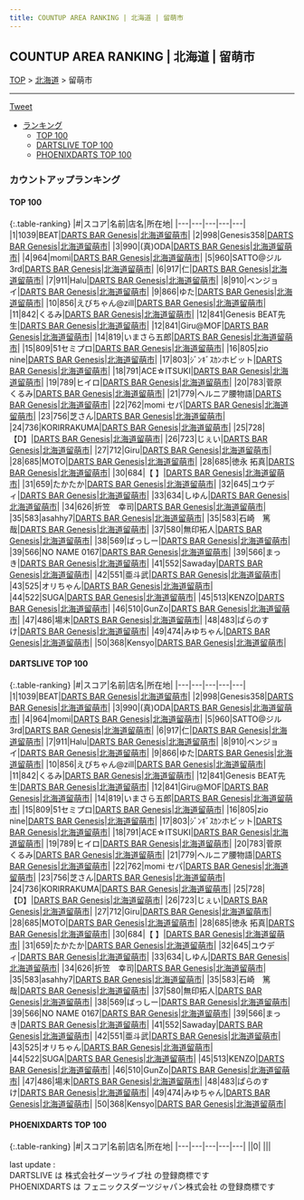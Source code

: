 ```yaml
---
title: COUNTUP AREA RANKING | 北海道 | 留萌市
---
```

## COUNTUP AREA RANKING | 北海道 | 留萌市

[TOP](/darts/rank/) > [北海道](/darts/rank/北海道/) > 留萌市

___

<a href="https://twitter.com/share?ref_src=twsrc%5Etfw" data-text="COUNTUP AREA RANKING | 北海道留萌市" class="twitter-share-button" data-hashtags="DARTSLIVE,PHOENIXDARTS,darts,ダーツ" data-show-count="false">Tweet</a>

* [ランキング](#カウントアップランキング)
    * [TOP 100](#top-100)
    * [DARTSLIVE TOP 100](#dartslive-top-100)
    * [PHOENIXDARTS TOP 100](#phoenixdarts-top-100)

### カウントアップランキング

#### TOP 100



{:.table-ranking}
|#|スコア|名前|店名|所在地|
|---|---|---|---|---|
|1|1039|<span class="rank-name-dl">BEAT</span>|<a href="https://search.dartslive.com/jp/shop/e6007222f2e58c11fec1ae84bb28bd87">DARTS BAR Genesis</a>|<a href="/darts/rank/北海道/留萌市">北海道留萌市</a>|
|2|998|<span class="rank-name-dl">Genesis358</span>|<a href="https://search.dartslive.com/jp/shop/e6007222f2e58c11fec1ae84bb28bd87">DARTS BAR Genesis</a>|<a href="/darts/rank/北海道/留萌市">北海道留萌市</a>|
|3|990|<span class="rank-name-dl">(真)ODA</span>|<a href="https://search.dartslive.com/jp/shop/e6007222f2e58c11fec1ae84bb28bd87">DARTS BAR Genesis</a>|<a href="/darts/rank/北海道/留萌市">北海道留萌市</a>|
|4|964|<span class="rank-name-dl">momi</span>|<a href="https://search.dartslive.com/jp/shop/e6007222f2e58c11fec1ae84bb28bd87">DARTS BAR Genesis</a>|<a href="/darts/rank/北海道/留萌市">北海道留萌市</a>|
|5|960|<span class="rank-name-dl">SATTO@ジル3rd</span>|<a href="https://search.dartslive.com/jp/shop/e6007222f2e58c11fec1ae84bb28bd87">DARTS BAR Genesis</a>|<a href="/darts/rank/北海道/留萌市">北海道留萌市</a>|
|6|917|<span class="rank-name-dl">仁</span>|<a href="https://search.dartslive.com/jp/shop/e6007222f2e58c11fec1ae84bb28bd87">DARTS BAR Genesis</a>|<a href="/darts/rank/北海道/留萌市">北海道留萌市</a>|
|7|911|<span class="rank-name-dl">Halu</span>|<a href="https://search.dartslive.com/jp/shop/e6007222f2e58c11fec1ae84bb28bd87">DARTS BAR Genesis</a>|<a href="/darts/rank/北海道/留萌市">北海道留萌市</a>|
|8|910|<span class="rank-name-dl">ベンジョイ</span>|<a href="https://search.dartslive.com/jp/shop/e6007222f2e58c11fec1ae84bb28bd87">DARTS BAR Genesis</a>|<a href="/darts/rank/北海道/留萌市">北海道留萌市</a>|
|9|866|<span class="rank-name-dl">ゆた</span>|<a href="https://search.dartslive.com/jp/shop/e6007222f2e58c11fec1ae84bb28bd87">DARTS BAR Genesis</a>|<a href="/darts/rank/北海道/留萌市">北海道留萌市</a>|
|10|856|<span class="rank-name-dl">えびちゃん@zill</span>|<a href="https://search.dartslive.com/jp/shop/e6007222f2e58c11fec1ae84bb28bd87">DARTS BAR Genesis</a>|<a href="/darts/rank/北海道/留萌市">北海道留萌市</a>|
|11|842|<span class="rank-name-dl">くるみ</span>|<a href="https://search.dartslive.com/jp/shop/e6007222f2e58c11fec1ae84bb28bd87">DARTS BAR Genesis</a>|<a href="/darts/rank/北海道/留萌市">北海道留萌市</a>|
|12|841|<span class="rank-name-dl">Genesis BEAT先生</span>|<a href="https://search.dartslive.com/jp/shop/e6007222f2e58c11fec1ae84bb28bd87">DARTS BAR Genesis</a>|<a href="/darts/rank/北海道/留萌市">北海道留萌市</a>|
|12|841|<span class="rank-name-dl">Giru@MOF</span>|<a href="https://search.dartslive.com/jp/shop/e6007222f2e58c11fec1ae84bb28bd87">DARTS BAR Genesis</a>|<a href="/darts/rank/北海道/留萌市">北海道留萌市</a>|
|14|819|<span class="rank-name-dl">いまさら五郎</span>|<a href="https://search.dartslive.com/jp/shop/e6007222f2e58c11fec1ae84bb28bd87">DARTS BAR Genesis</a>|<a href="/darts/rank/北海道/留萌市">北海道留萌市</a>|
|15|809|<span class="rank-name-dl">51セミプロ</span>|<a href="https://search.dartslive.com/jp/shop/e6007222f2e58c11fec1ae84bb28bd87">DARTS BAR Genesis</a>|<a href="/darts/rank/北海道/留萌市">北海道留萌市</a>|
|16|805|<span class="rank-name-dl">zio nine</span>|<a href="https://search.dartslive.com/jp/shop/e6007222f2e58c11fec1ae84bb28bd87">DARTS BAR Genesis</a>|<a href="/darts/rank/北海道/留萌市">北海道留萌市</a>|
|17|803|<span class="rank-name-dl">ｼﾞﾝｷﾞｽｶﾝホビット</span>|<a href="https://search.dartslive.com/jp/shop/e6007222f2e58c11fec1ae84bb28bd87">DARTS BAR Genesis</a>|<a href="/darts/rank/北海道/留萌市">北海道留萌市</a>|
|18|791|<span class="rank-name-dl">ACE☆ITSUKI</span>|<a href="https://search.dartslive.com/jp/shop/e6007222f2e58c11fec1ae84bb28bd87">DARTS BAR Genesis</a>|<a href="/darts/rank/北海道/留萌市">北海道留萌市</a>|
|19|789|<span class="rank-name-dl">ヒイロ</span>|<a href="https://search.dartslive.com/jp/shop/e6007222f2e58c11fec1ae84bb28bd87">DARTS BAR Genesis</a>|<a href="/darts/rank/北海道/留萌市">北海道留萌市</a>|
|20|783|<span class="rank-name-dl">菅原　くるみ</span>|<a href="https://search.dartslive.com/jp/shop/e6007222f2e58c11fec1ae84bb28bd87">DARTS BAR Genesis</a>|<a href="/darts/rank/北海道/留萌市">北海道留萌市</a>|
|21|779|<span class="rank-name-dl">ヘルニア腰物語</span>|<a href="https://search.dartslive.com/jp/shop/e6007222f2e58c11fec1ae84bb28bd87">DARTS BAR Genesis</a>|<a href="/darts/rank/北海道/留萌市">北海道留萌市</a>|
|22|762|<span class="rank-name-dl">momi セパ</span>|<a href="https://search.dartslive.com/jp/shop/e6007222f2e58c11fec1ae84bb28bd87">DARTS BAR Genesis</a>|<a href="/darts/rank/北海道/留萌市">北海道留萌市</a>|
|23|756|<span class="rank-name-dl">芝さん</span>|<a href="https://search.dartslive.com/jp/shop/e6007222f2e58c11fec1ae84bb28bd87">DARTS BAR Genesis</a>|<a href="/darts/rank/北海道/留萌市">北海道留萌市</a>|
|24|736|<span class="rank-name-dl">KORIRRAKUMA</span>|<a href="https://search.dartslive.com/jp/shop/e6007222f2e58c11fec1ae84bb28bd87">DARTS BAR Genesis</a>|<a href="/darts/rank/北海道/留萌市">北海道留萌市</a>|
|25|728|<span class="rank-name-dl">【D】</span>|<a href="https://search.dartslive.com/jp/shop/e6007222f2e58c11fec1ae84bb28bd87">DARTS BAR Genesis</a>|<a href="/darts/rank/北海道/留萌市">北海道留萌市</a>|
|26|723|<span class="rank-name-dl">じぇい</span>|<a href="https://search.dartslive.com/jp/shop/e6007222f2e58c11fec1ae84bb28bd87">DARTS BAR Genesis</a>|<a href="/darts/rank/北海道/留萌市">北海道留萌市</a>|
|27|712|<span class="rank-name-dl">Giru</span>|<a href="https://search.dartslive.com/jp/shop/e6007222f2e58c11fec1ae84bb28bd87">DARTS BAR Genesis</a>|<a href="/darts/rank/北海道/留萌市">北海道留萌市</a>|
|28|685|<span class="rank-name-dl">MOTO</span>|<a href="https://search.dartslive.com/jp/shop/e6007222f2e58c11fec1ae84bb28bd87">DARTS BAR Genesis</a>|<a href="/darts/rank/北海道/留萌市">北海道留萌市</a>|
|28|685|<span class="rank-name-dl">徳永 拓真</span>|<a href="https://search.dartslive.com/jp/shop/e6007222f2e58c11fec1ae84bb28bd87">DARTS BAR Genesis</a>|<a href="/darts/rank/北海道/留萌市">北海道留萌市</a>|
|30|684|<span class="rank-name-dl">【 】</span>|<a href="https://search.dartslive.com/jp/shop/e6007222f2e58c11fec1ae84bb28bd87">DARTS BAR Genesis</a>|<a href="/darts/rank/北海道/留萌市">北海道留萌市</a>|
|31|659|<span class="rank-name-dl">たかたか</span>|<a href="https://search.dartslive.com/jp/shop/e6007222f2e58c11fec1ae84bb28bd87">DARTS BAR Genesis</a>|<a href="/darts/rank/北海道/留萌市">北海道留萌市</a>|
|32|645|<span class="rank-name-dl">ユウディ</span>|<a href="https://search.dartslive.com/jp/shop/e6007222f2e58c11fec1ae84bb28bd87">DARTS BAR Genesis</a>|<a href="/darts/rank/北海道/留萌市">北海道留萌市</a>|
|33|634|<span class="rank-name-dl">しゆん</span>|<a href="https://search.dartslive.com/jp/shop/e6007222f2e58c11fec1ae84bb28bd87">DARTS BAR Genesis</a>|<a href="/darts/rank/北海道/留萌市">北海道留萌市</a>|
|34|626|<span class="rank-name-dl">折笠　幸司</span>|<a href="https://search.dartslive.com/jp/shop/e6007222f2e58c11fec1ae84bb28bd87">DARTS BAR Genesis</a>|<a href="/darts/rank/北海道/留萌市">北海道留萌市</a>|
|35|583|<span class="rank-name-dl">asahhy7</span>|<a href="https://search.dartslive.com/jp/shop/e6007222f2e58c11fec1ae84bb28bd87">DARTS BAR Genesis</a>|<a href="/darts/rank/北海道/留萌市">北海道留萌市</a>|
|35|583|<span class="rank-name-dl">石崎　篤哉</span>|<a href="https://search.dartslive.com/jp/shop/e6007222f2e58c11fec1ae84bb28bd87">DARTS BAR Genesis</a>|<a href="/darts/rank/北海道/留萌市">北海道留萌市</a>|
|37|580|<span class="rank-name-dl">無印拓人</span>|<a href="https://search.dartslive.com/jp/shop/e6007222f2e58c11fec1ae84bb28bd87">DARTS BAR Genesis</a>|<a href="/darts/rank/北海道/留萌市">北海道留萌市</a>|
|38|569|<span class="rank-name-dl">ばっしー</span>|<a href="https://search.dartslive.com/jp/shop/e6007222f2e58c11fec1ae84bb28bd87">DARTS BAR Genesis</a>|<a href="/darts/rank/北海道/留萌市">北海道留萌市</a>|
|39|566|<span class="rank-name-dl">NO NAME 0167</span>|<a href="https://search.dartslive.com/jp/shop/e6007222f2e58c11fec1ae84bb28bd87">DARTS BAR Genesis</a>|<a href="/darts/rank/北海道/留萌市">北海道留萌市</a>|
|39|566|<span class="rank-name-dl">まっき</span>|<a href="https://search.dartslive.com/jp/shop/e6007222f2e58c11fec1ae84bb28bd87">DARTS BAR Genesis</a>|<a href="/darts/rank/北海道/留萌市">北海道留萌市</a>|
|41|552|<span class="rank-name-dl">Sawaday</span>|<a href="https://search.dartslive.com/jp/shop/e6007222f2e58c11fec1ae84bb28bd87">DARTS BAR Genesis</a>|<a href="/darts/rank/北海道/留萌市">北海道留萌市</a>|
|42|551|<span class="rank-name-dl">亜斗武</span>|<a href="https://search.dartslive.com/jp/shop/e6007222f2e58c11fec1ae84bb28bd87">DARTS BAR Genesis</a>|<a href="/darts/rank/北海道/留萌市">北海道留萌市</a>|
|43|525|<span class="rank-name-dl">オリちゃん</span>|<a href="https://search.dartslive.com/jp/shop/e6007222f2e58c11fec1ae84bb28bd87">DARTS BAR Genesis</a>|<a href="/darts/rank/北海道/留萌市">北海道留萌市</a>|
|44|522|<span class="rank-name-dl">SUGA</span>|<a href="https://search.dartslive.com/jp/shop/e6007222f2e58c11fec1ae84bb28bd87">DARTS BAR Genesis</a>|<a href="/darts/rank/北海道/留萌市">北海道留萌市</a>|
|45|513|<span class="rank-name-dl">KENZO</span>|<a href="https://search.dartslive.com/jp/shop/e6007222f2e58c11fec1ae84bb28bd87">DARTS BAR Genesis</a>|<a href="/darts/rank/北海道/留萌市">北海道留萌市</a>|
|46|510|<span class="rank-name-dl">GunZo</span>|<a href="https://search.dartslive.com/jp/shop/e6007222f2e58c11fec1ae84bb28bd87">DARTS BAR Genesis</a>|<a href="/darts/rank/北海道/留萌市">北海道留萌市</a>|
|47|486|<span class="rank-name-dl">場末</span>|<a href="https://search.dartslive.com/jp/shop/e6007222f2e58c11fec1ae84bb28bd87">DARTS BAR Genesis</a>|<a href="/darts/rank/北海道/留萌市">北海道留萌市</a>|
|48|483|<span class="rank-name-dl">ぱらのすけ</span>|<a href="https://search.dartslive.com/jp/shop/e6007222f2e58c11fec1ae84bb28bd87">DARTS BAR Genesis</a>|<a href="/darts/rank/北海道/留萌市">北海道留萌市</a>|
|49|474|<span class="rank-name-dl">みゆちゃん</span>|<a href="https://search.dartslive.com/jp/shop/e6007222f2e58c11fec1ae84bb28bd87">DARTS BAR Genesis</a>|<a href="/darts/rank/北海道/留萌市">北海道留萌市</a>|
|50|368|<span class="rank-name-dl">Kensyo</span>|<a href="https://search.dartslive.com/jp/shop/e6007222f2e58c11fec1ae84bb28bd87">DARTS BAR Genesis</a>|<a href="/darts/rank/北海道/留萌市">北海道留萌市</a>|


#### DARTSLIVE TOP 100



{:.table-ranking}
|#|スコア|名前|店名|所在地|
|---|---|---|---|---|
|1|1039|<span class="rank-name-dl">BEAT</span>|<a href="https://search.dartslive.com/jp/shop/e6007222f2e58c11fec1ae84bb28bd87">DARTS BAR Genesis</a>|<a href="/darts/rank/北海道/留萌市">北海道留萌市</a>|
|2|998|<span class="rank-name-dl">Genesis358</span>|<a href="https://search.dartslive.com/jp/shop/e6007222f2e58c11fec1ae84bb28bd87">DARTS BAR Genesis</a>|<a href="/darts/rank/北海道/留萌市">北海道留萌市</a>|
|3|990|<span class="rank-name-dl">(真)ODA</span>|<a href="https://search.dartslive.com/jp/shop/e6007222f2e58c11fec1ae84bb28bd87">DARTS BAR Genesis</a>|<a href="/darts/rank/北海道/留萌市">北海道留萌市</a>|
|4|964|<span class="rank-name-dl">momi</span>|<a href="https://search.dartslive.com/jp/shop/e6007222f2e58c11fec1ae84bb28bd87">DARTS BAR Genesis</a>|<a href="/darts/rank/北海道/留萌市">北海道留萌市</a>|
|5|960|<span class="rank-name-dl">SATTO@ジル3rd</span>|<a href="https://search.dartslive.com/jp/shop/e6007222f2e58c11fec1ae84bb28bd87">DARTS BAR Genesis</a>|<a href="/darts/rank/北海道/留萌市">北海道留萌市</a>|
|6|917|<span class="rank-name-dl">仁</span>|<a href="https://search.dartslive.com/jp/shop/e6007222f2e58c11fec1ae84bb28bd87">DARTS BAR Genesis</a>|<a href="/darts/rank/北海道/留萌市">北海道留萌市</a>|
|7|911|<span class="rank-name-dl">Halu</span>|<a href="https://search.dartslive.com/jp/shop/e6007222f2e58c11fec1ae84bb28bd87">DARTS BAR Genesis</a>|<a href="/darts/rank/北海道/留萌市">北海道留萌市</a>|
|8|910|<span class="rank-name-dl">ベンジョイ</span>|<a href="https://search.dartslive.com/jp/shop/e6007222f2e58c11fec1ae84bb28bd87">DARTS BAR Genesis</a>|<a href="/darts/rank/北海道/留萌市">北海道留萌市</a>|
|9|866|<span class="rank-name-dl">ゆた</span>|<a href="https://search.dartslive.com/jp/shop/e6007222f2e58c11fec1ae84bb28bd87">DARTS BAR Genesis</a>|<a href="/darts/rank/北海道/留萌市">北海道留萌市</a>|
|10|856|<span class="rank-name-dl">えびちゃん@zill</span>|<a href="https://search.dartslive.com/jp/shop/e6007222f2e58c11fec1ae84bb28bd87">DARTS BAR Genesis</a>|<a href="/darts/rank/北海道/留萌市">北海道留萌市</a>|
|11|842|<span class="rank-name-dl">くるみ</span>|<a href="https://search.dartslive.com/jp/shop/e6007222f2e58c11fec1ae84bb28bd87">DARTS BAR Genesis</a>|<a href="/darts/rank/北海道/留萌市">北海道留萌市</a>|
|12|841|<span class="rank-name-dl">Genesis BEAT先生</span>|<a href="https://search.dartslive.com/jp/shop/e6007222f2e58c11fec1ae84bb28bd87">DARTS BAR Genesis</a>|<a href="/darts/rank/北海道/留萌市">北海道留萌市</a>|
|12|841|<span class="rank-name-dl">Giru@MOF</span>|<a href="https://search.dartslive.com/jp/shop/e6007222f2e58c11fec1ae84bb28bd87">DARTS BAR Genesis</a>|<a href="/darts/rank/北海道/留萌市">北海道留萌市</a>|
|14|819|<span class="rank-name-dl">いまさら五郎</span>|<a href="https://search.dartslive.com/jp/shop/e6007222f2e58c11fec1ae84bb28bd87">DARTS BAR Genesis</a>|<a href="/darts/rank/北海道/留萌市">北海道留萌市</a>|
|15|809|<span class="rank-name-dl">51セミプロ</span>|<a href="https://search.dartslive.com/jp/shop/e6007222f2e58c11fec1ae84bb28bd87">DARTS BAR Genesis</a>|<a href="/darts/rank/北海道/留萌市">北海道留萌市</a>|
|16|805|<span class="rank-name-dl">zio nine</span>|<a href="https://search.dartslive.com/jp/shop/e6007222f2e58c11fec1ae84bb28bd87">DARTS BAR Genesis</a>|<a href="/darts/rank/北海道/留萌市">北海道留萌市</a>|
|17|803|<span class="rank-name-dl">ｼﾞﾝｷﾞｽｶﾝホビット</span>|<a href="https://search.dartslive.com/jp/shop/e6007222f2e58c11fec1ae84bb28bd87">DARTS BAR Genesis</a>|<a href="/darts/rank/北海道/留萌市">北海道留萌市</a>|
|18|791|<span class="rank-name-dl">ACE☆ITSUKI</span>|<a href="https://search.dartslive.com/jp/shop/e6007222f2e58c11fec1ae84bb28bd87">DARTS BAR Genesis</a>|<a href="/darts/rank/北海道/留萌市">北海道留萌市</a>|
|19|789|<span class="rank-name-dl">ヒイロ</span>|<a href="https://search.dartslive.com/jp/shop/e6007222f2e58c11fec1ae84bb28bd87">DARTS BAR Genesis</a>|<a href="/darts/rank/北海道/留萌市">北海道留萌市</a>|
|20|783|<span class="rank-name-dl">菅原　くるみ</span>|<a href="https://search.dartslive.com/jp/shop/e6007222f2e58c11fec1ae84bb28bd87">DARTS BAR Genesis</a>|<a href="/darts/rank/北海道/留萌市">北海道留萌市</a>|
|21|779|<span class="rank-name-dl">ヘルニア腰物語</span>|<a href="https://search.dartslive.com/jp/shop/e6007222f2e58c11fec1ae84bb28bd87">DARTS BAR Genesis</a>|<a href="/darts/rank/北海道/留萌市">北海道留萌市</a>|
|22|762|<span class="rank-name-dl">momi セパ</span>|<a href="https://search.dartslive.com/jp/shop/e6007222f2e58c11fec1ae84bb28bd87">DARTS BAR Genesis</a>|<a href="/darts/rank/北海道/留萌市">北海道留萌市</a>|
|23|756|<span class="rank-name-dl">芝さん</span>|<a href="https://search.dartslive.com/jp/shop/e6007222f2e58c11fec1ae84bb28bd87">DARTS BAR Genesis</a>|<a href="/darts/rank/北海道/留萌市">北海道留萌市</a>|
|24|736|<span class="rank-name-dl">KORIRRAKUMA</span>|<a href="https://search.dartslive.com/jp/shop/e6007222f2e58c11fec1ae84bb28bd87">DARTS BAR Genesis</a>|<a href="/darts/rank/北海道/留萌市">北海道留萌市</a>|
|25|728|<span class="rank-name-dl">【D】</span>|<a href="https://search.dartslive.com/jp/shop/e6007222f2e58c11fec1ae84bb28bd87">DARTS BAR Genesis</a>|<a href="/darts/rank/北海道/留萌市">北海道留萌市</a>|
|26|723|<span class="rank-name-dl">じぇい</span>|<a href="https://search.dartslive.com/jp/shop/e6007222f2e58c11fec1ae84bb28bd87">DARTS BAR Genesis</a>|<a href="/darts/rank/北海道/留萌市">北海道留萌市</a>|
|27|712|<span class="rank-name-dl">Giru</span>|<a href="https://search.dartslive.com/jp/shop/e6007222f2e58c11fec1ae84bb28bd87">DARTS BAR Genesis</a>|<a href="/darts/rank/北海道/留萌市">北海道留萌市</a>|
|28|685|<span class="rank-name-dl">MOTO</span>|<a href="https://search.dartslive.com/jp/shop/e6007222f2e58c11fec1ae84bb28bd87">DARTS BAR Genesis</a>|<a href="/darts/rank/北海道/留萌市">北海道留萌市</a>|
|28|685|<span class="rank-name-dl">徳永 拓真</span>|<a href="https://search.dartslive.com/jp/shop/e6007222f2e58c11fec1ae84bb28bd87">DARTS BAR Genesis</a>|<a href="/darts/rank/北海道/留萌市">北海道留萌市</a>|
|30|684|<span class="rank-name-dl">【 】</span>|<a href="https://search.dartslive.com/jp/shop/e6007222f2e58c11fec1ae84bb28bd87">DARTS BAR Genesis</a>|<a href="/darts/rank/北海道/留萌市">北海道留萌市</a>|
|31|659|<span class="rank-name-dl">たかたか</span>|<a href="https://search.dartslive.com/jp/shop/e6007222f2e58c11fec1ae84bb28bd87">DARTS BAR Genesis</a>|<a href="/darts/rank/北海道/留萌市">北海道留萌市</a>|
|32|645|<span class="rank-name-dl">ユウディ</span>|<a href="https://search.dartslive.com/jp/shop/e6007222f2e58c11fec1ae84bb28bd87">DARTS BAR Genesis</a>|<a href="/darts/rank/北海道/留萌市">北海道留萌市</a>|
|33|634|<span class="rank-name-dl">しゆん</span>|<a href="https://search.dartslive.com/jp/shop/e6007222f2e58c11fec1ae84bb28bd87">DARTS BAR Genesis</a>|<a href="/darts/rank/北海道/留萌市">北海道留萌市</a>|
|34|626|<span class="rank-name-dl">折笠　幸司</span>|<a href="https://search.dartslive.com/jp/shop/e6007222f2e58c11fec1ae84bb28bd87">DARTS BAR Genesis</a>|<a href="/darts/rank/北海道/留萌市">北海道留萌市</a>|
|35|583|<span class="rank-name-dl">asahhy7</span>|<a href="https://search.dartslive.com/jp/shop/e6007222f2e58c11fec1ae84bb28bd87">DARTS BAR Genesis</a>|<a href="/darts/rank/北海道/留萌市">北海道留萌市</a>|
|35|583|<span class="rank-name-dl">石崎　篤哉</span>|<a href="https://search.dartslive.com/jp/shop/e6007222f2e58c11fec1ae84bb28bd87">DARTS BAR Genesis</a>|<a href="/darts/rank/北海道/留萌市">北海道留萌市</a>|
|37|580|<span class="rank-name-dl">無印拓人</span>|<a href="https://search.dartslive.com/jp/shop/e6007222f2e58c11fec1ae84bb28bd87">DARTS BAR Genesis</a>|<a href="/darts/rank/北海道/留萌市">北海道留萌市</a>|
|38|569|<span class="rank-name-dl">ばっしー</span>|<a href="https://search.dartslive.com/jp/shop/e6007222f2e58c11fec1ae84bb28bd87">DARTS BAR Genesis</a>|<a href="/darts/rank/北海道/留萌市">北海道留萌市</a>|
|39|566|<span class="rank-name-dl">NO NAME 0167</span>|<a href="https://search.dartslive.com/jp/shop/e6007222f2e58c11fec1ae84bb28bd87">DARTS BAR Genesis</a>|<a href="/darts/rank/北海道/留萌市">北海道留萌市</a>|
|39|566|<span class="rank-name-dl">まっき</span>|<a href="https://search.dartslive.com/jp/shop/e6007222f2e58c11fec1ae84bb28bd87">DARTS BAR Genesis</a>|<a href="/darts/rank/北海道/留萌市">北海道留萌市</a>|
|41|552|<span class="rank-name-dl">Sawaday</span>|<a href="https://search.dartslive.com/jp/shop/e6007222f2e58c11fec1ae84bb28bd87">DARTS BAR Genesis</a>|<a href="/darts/rank/北海道/留萌市">北海道留萌市</a>|
|42|551|<span class="rank-name-dl">亜斗武</span>|<a href="https://search.dartslive.com/jp/shop/e6007222f2e58c11fec1ae84bb28bd87">DARTS BAR Genesis</a>|<a href="/darts/rank/北海道/留萌市">北海道留萌市</a>|
|43|525|<span class="rank-name-dl">オリちゃん</span>|<a href="https://search.dartslive.com/jp/shop/e6007222f2e58c11fec1ae84bb28bd87">DARTS BAR Genesis</a>|<a href="/darts/rank/北海道/留萌市">北海道留萌市</a>|
|44|522|<span class="rank-name-dl">SUGA</span>|<a href="https://search.dartslive.com/jp/shop/e6007222f2e58c11fec1ae84bb28bd87">DARTS BAR Genesis</a>|<a href="/darts/rank/北海道/留萌市">北海道留萌市</a>|
|45|513|<span class="rank-name-dl">KENZO</span>|<a href="https://search.dartslive.com/jp/shop/e6007222f2e58c11fec1ae84bb28bd87">DARTS BAR Genesis</a>|<a href="/darts/rank/北海道/留萌市">北海道留萌市</a>|
|46|510|<span class="rank-name-dl">GunZo</span>|<a href="https://search.dartslive.com/jp/shop/e6007222f2e58c11fec1ae84bb28bd87">DARTS BAR Genesis</a>|<a href="/darts/rank/北海道/留萌市">北海道留萌市</a>|
|47|486|<span class="rank-name-dl">場末</span>|<a href="https://search.dartslive.com/jp/shop/e6007222f2e58c11fec1ae84bb28bd87">DARTS BAR Genesis</a>|<a href="/darts/rank/北海道/留萌市">北海道留萌市</a>|
|48|483|<span class="rank-name-dl">ぱらのすけ</span>|<a href="https://search.dartslive.com/jp/shop/e6007222f2e58c11fec1ae84bb28bd87">DARTS BAR Genesis</a>|<a href="/darts/rank/北海道/留萌市">北海道留萌市</a>|
|49|474|<span class="rank-name-dl">みゆちゃん</span>|<a href="https://search.dartslive.com/jp/shop/e6007222f2e58c11fec1ae84bb28bd87">DARTS BAR Genesis</a>|<a href="/darts/rank/北海道/留萌市">北海道留萌市</a>|
|50|368|<span class="rank-name-dl">Kensyo</span>|<a href="https://search.dartslive.com/jp/shop/e6007222f2e58c11fec1ae84bb28bd87">DARTS BAR Genesis</a>|<a href="/darts/rank/北海道/留萌市">北海道留萌市</a>|


#### PHOENIXDARTS TOP 100



{:.table-ranking}
|#|スコア|名前|店名|所在地|
|---|---|---|---|---|
||0|<span class="rank-name-dl"> </span>|<a href=""></a>|<a href="/darts/rank//"></a>|


<div class="footer border-top border-gray-light mt-5 pt-3 text-right text-gray">
    last update : <span style="font-weight: italic" id="foot_last_modified"></span><br />
    DARTSLIVE は 株式会社ダーツライブ社 の登録商標です<br />
    PHOENIXDARTS は フェニックスダーツジャパン株式会社 の登録商標です<br />
</div>

<script src="https://cdnjs.cloudflare.com/ajax/libs/jquery.tablesorter/2.31.3/js/jquery.tablesorter.min.js" integrity="sha512-qzgd5cYSZcosqpzpn7zF2ZId8f/8CHmFKZ8j7mU4OUXTNRd5g+ZHBPsgKEwoqxCtdQvExE5LprwwPAgoicguNg==" crossorigin="anonymous" referrerpolicy="no-referrer"></script>
<link rel="stylesheet" href="https://cdnjs.cloudflare.com/ajax/libs/jquery.tablesorter/2.31.3/css/theme.default.min.css" integrity="sha512-wghhOJkjQX0Lh3NSWvNKeZ0ZpNn+SPVXX1Qyc9OCaogADktxrBiBdKGDoqVUOyhStvMBmJQ8ZdMHiR3wuEq8+w==" crossorigin="anonymous" referrerpolicy="no-referrer" />
<script>
$(function() {
    $(".table-ranking").tablesorter({sortList:[[0, 0]]});
    $("#foot_last_modified").text(formatDate(new Date(document.lastModified), 'yyyy-MM-dd HH:mm:ss'));
});
</script>

<script async src="https://platform.twitter.com/widgets.js" charset="utf-8"></script>